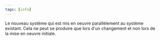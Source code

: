 ```yaml
---
tags: [info]
---
```


Le nouveau système qui est mis en oeuvre parallèlement au système existant.
Cela ne peut se produire que lors d'un changement et non lors de la mise en oeuvre initiale.